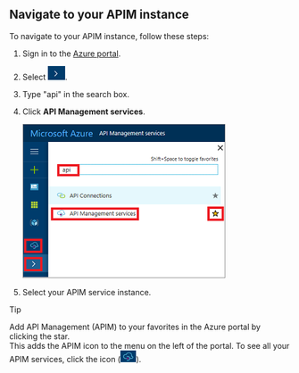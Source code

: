 ## Navigate to your APIM instance

To navigate to your APIM instance, follow these steps:

1. Sign in to the [Azure portal](https://portal.azure.com). 
2. Select ![arrow](./media/api-management-navigate-to-instance/arrow.png).
3. Type "api" in the search box.
4. Click **API Management services**.

    ![Navigate](./media/api-management-navigate-to-instance/navigate-to-api-management-services.png)

5. Select your APIM service instance.

>[!TIP]
>Add API Management (APIM) to your favorites in the Azure portal by clicking the star. <br/>This adds the APIM icon to the menu on the left of the portal. To see all your APIM services, click the icon (![APIM icon](./media/api-management-navigate-to-instance/apim-icon.png)).
 


